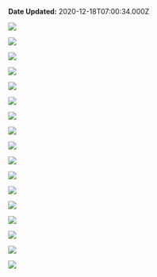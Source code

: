 **Date Updated:** 2020-12-18T07:00:34.000Z

![](https://s3.amazonaws.com/cdn.freshdesk.com/data/helpdesk/attachments/production/48077223172/original/ubEpuPvFzUiEGNe6sNdsz_lLKvRukNN6zQ.jpg?1608254796)

![](https://s3.amazonaws.com/cdn.freshdesk.com/data/helpdesk/attachments/production/48077223188/original/7gVJGKkhBZ2S3POB5J85H8yBmVo9HPqULg.jpg?1608254814)

  
![](https://s3.amazonaws.com/cdn.freshdesk.com/data/helpdesk/attachments/production/48077223207/original/LwUc2tWh_Uqa9KKty1XRRElENLDrx-iXvg.jpg?1608254828)

  
![](https://s3.amazonaws.com/cdn.freshdesk.com/data/helpdesk/attachments/production/48077223213/original/r_mzigct3M8lF72k0ucZ97FLuJLBBn4wbw.jpg?1608254840)

  
![](https://s3.amazonaws.com/cdn.freshdesk.com/data/helpdesk/attachments/production/48077223220/original/9i0jRFzoJkHDxJS7mRjTsBoJgFXfnlZUpw.jpg?1608254854)

  
![](https://s3.amazonaws.com/cdn.freshdesk.com/data/helpdesk/attachments/production/48077223234/original/xXGqI1uqppXRz0nCD6S8p4cvAyLzoN2SyA.jpg?1608254866)

  
![](https://s3.amazonaws.com/cdn.freshdesk.com/data/helpdesk/attachments/production/48077223245/original/IrBSIktQ5hIRmSdCBmODrNJp45ws4OkwOw.jpg?1608254880)

  
![](https://s3.amazonaws.com/cdn.freshdesk.com/data/helpdesk/attachments/production/48077223249/original/H9yaat2kEzhi3lROln5DtB0C2XQWtspeVQ.jpg?1608254896)

  
![](https://s3.amazonaws.com/cdn.freshdesk.com/data/helpdesk/attachments/production/48077223251/original/UttSMf3Pxqa_3U1qgWzKOlUYS1zOfXWutA.jpg?1608254910)

  
![](https://s3.amazonaws.com/cdn.freshdesk.com/data/helpdesk/attachments/production/48077223264/original/k07KznUl1ffaBcXxabcMh443_MrcXNX2fg.jpg?1608254928)

  
![](https://s3.amazonaws.com/cdn.freshdesk.com/data/helpdesk/attachments/production/48077223296/original/wig37kgFcO6C-rNMW-C8LnpgG5Sy5FCJaw.jpg?1608254943)

  
![](https://s3.amazonaws.com/cdn.freshdesk.com/data/helpdesk/attachments/production/48077223302/original/QRIHWwzbEV_IncQyuKgCVivftETiJUmviA.jpg?1608254955)

  
![](https://s3.amazonaws.com/cdn.freshdesk.com/data/helpdesk/attachments/production/48077223315/original/LWjuf44S-b8rMm6MM86GU5gjslcVzdzcIQ.jpg?1608254967)

  
![](https://s3.amazonaws.com/cdn.freshdesk.com/data/helpdesk/attachments/production/48077223324/original/zs7awITdBzskxLh9iBfenjBwkePxICOhcA.jpg?1608254978)

  
![](https://s3.amazonaws.com/cdn.freshdesk.com/data/helpdesk/attachments/production/48077223337/original/80WC7lIY3s6bLM5zPZD_UXTFUX9x3u8aug.jpg?1608254991)

  
![](https://s3.amazonaws.com/cdn.freshdesk.com/data/helpdesk/attachments/production/48077223343/original/DSCrYQetRKw8Vsu-awSp2MJHlCxW4xX2lA.jpg?1608255003)

  
![](https://s3.amazonaws.com/cdn.freshdesk.com/data/helpdesk/attachments/production/48077223357/original/7E2zDyouWBCIfFHmoQkBy-NBy3ELlL-E0g.jpg?1608255016)